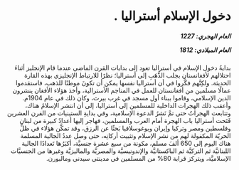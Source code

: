 <h1 dir="rtl">دخول الإسلام أستراليا .</h1>

<h5 dir="rtl">العام الهجري:  1227

العام الميلادي: 1812

</h5>

<p dir="rtl">بدايةُ دخول الإسلام في أستراليا تعود إلى بدايات القرن الماضي عندما قام الإنجليز أثناءَ احتلالهم لأفغانستان بجلب الذَّهَبِ إلى أستراليا؛ نظرًا للارتباط الإنجليزي بهذه القارة الحديثة. ولكِنَّهم فكَّروا في أن أستراليا نفسها يمكن أن تكونَ موطنًا للذهب، فاستقدموا عمالًا مسلمين من أفغانستان للعمل في المناجم الأسترالية، وأخذ هؤلاء الأفغان ينشرون الدين الإسلامي، وقاموا ببناء أول مسجد في غرب بيرث، وكان ذلك في عام 1904م. وأعقب ذلك الهجرات الداخلية للمسلمين إلى أستراليا، إلى أن انتشر الإسلامُ هناك، وتتابعت الهجراتُ حتى تمَّ نَشرُ الدعوة الإسلامية، وفي بدايةِ الستينيات من القرن العشرين فَتَحت أستراليا باب الهجرة أمام العرب والمسلمين، فهاجر إليها أعدادٌ كبيرة من لبنان وفلسطين ومصر وتركيا وإيران ويوغوسلافيا بَحثًا عن الرزق، وقد تمكَّن هؤلاء في ظلِّ الحريّة المكفولة لهم من نشر الإسلام وتثبيت أركانِه، حتى وصل عددُ الجالية المسلمة هناك اليوم إلى 650 ألفَ مسلم، مكونة من سبع عشرة جنسيَّة، أكبَرُها تَعدادًا الجالية اللبنانيَّة ثم التركيَّة ثم الباكستانيَّة والإندونيسيَّة والمصريَّة والماليزيَّة وغيرها من الجنسيَّات الإسلاميَّة، ويتركز قرابة 80% من المسلمين في مدينتي سيدني ومالبورن.</p></br>
